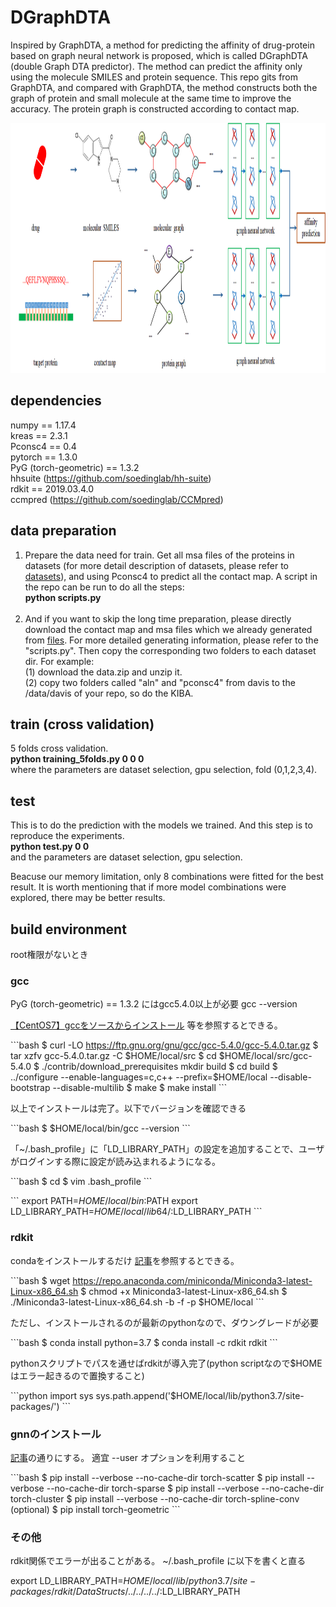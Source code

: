 # DGraphDTA
Inspired by GraphDTA, a method for predicting the affinity of drug-protein based on graph neural network is proposed, which is called DGraphDTA (double Graph DTA predictor). The method can predict the affinity only using the molecule SMILES and protein sequence. This repo gits from GraphDTA, and compared with GraphDTA, the method constructs both the graph of protein and small molecule at the same time to improve the accuracy. The protein graph is constructed according to contact map.

<div align=center><img width="900" height="400" src="https://github.com/595693085/DGraphDTA/blob/master/figures/architecture.png"/></div>

## dependencies
numpy == 1.17.4 <br>
kreas == 2.3.1 <br>
Pconsc4 == 0.4 <br>
pytorch == 1.3.0 <br>
PyG (torch-geometric) == 1.3.2 <br>
hhsuite (https://github.com/soedinglab/hh-suite)<br>
rdkit == 2019.03.4.0 <br>
ccmpred (https://github.com/soedinglab/CCMpred) <br>

## data preparation
1. Prepare the data need for train. Get all msa files of the proteins in datasets (for more detail description of datasets, please refer to [datasets](https://github.com/hkmztrk/DeepDTA/blob/master/data/README.md)), and using Pconsc4 to predict all the contact map. A script in the repo can be run to do all the steps: <br>
**python scripts.py** <br><br>
2. And if you want to skip the long time preparation, please directly download the contact map and msa files which we already generated from [files](https://drive.google.com/open?id=1rqAopf_IaH3jzFkwXObQ4i-6bUUwizCv). For more detailed generating information, please refer to the "scripts.py". Then copy the corresponding two folders to each dataset dir. For example:  <br>
(1) download the data.zip and unzip it. <br>
(2) copy two folders called "aln" and "pconsc4" from davis to the /data/davis of your repo, so do the KIBA. <br>


## train (cross validation)
5 folds cross validation. <br>
**python training_5folds.py 0 0 0** <br>
where the parameters are dataset selection, gpu selection, fold (0,1,2,3,4).

## test
This is to do the prediction with the models we trained. And this step is to reproduce the experiments. <br>
**python test.py 0 0** <br>
and the parameters are dataset selection, gpu selection.

Beacuse our memory limitation, only 8 combinations were fitted for the best result. It is worth mentioning that if more model combinations were explored, there may be better results.

## build environment

root権限がないとき

### gcc
PyG (torch-geometric) == 1.3.2 にはgcc5.4.0以上が必要
gcc --version

[【CentOS7】gccをソースからインストール](https://www.server-memo.net/memo/gcc-install.html) 等を参照するとできる。

\```bash
$ curl -LO https://ftp.gnu.org/gnu/gcc/gcc-5.4.0/gcc-5.4.0.tar.gz
$ tar xzfv gcc-5.4.0.tar.gz -C $HOME/local/src
$ cd $HOME/local/src/gcc-5.4.0
$ ./contrib/download_prerequisites
 mkdir build
$ cd build
$ ../configure --enable-languages=c,c++ --prefix=$HOME/local --disable-bootstrap --disable-multilib
$ make
$ make install
\```

以上でインストールは完了。以下でバージョンを確認できる

\```bash
$ $HOME/local/bin/gcc --version
\```

「~/.bash_profile」に「LD_LIBRARY_PATH」の設定を追加することで、ユーザがログインする際に設定が読み込まれるようになる。

\```bash
$ cd
$ vim .bash_profile
\```

\```
export PATH=$HOME/local/bin:$PATH
export LD_LIBRARY_PATH=$HOME/local/lib64/:$LD_LIBRARY_PATH
\```

### rdkit

condaをインストールするだけ
[記事](https://qiita.com/bono0/items/eca6f2f5c8eb44080a03)を参照するとできる。

\```bash
$ wget https://repo.anaconda.com/miniconda/Miniconda3-latest-Linux-x86_64.sh
$ chmod +x Miniconda3-latest-Linux-x86_64.sh
$ ./Miniconda3-latest-Linux-x86_64.sh -b -f -p $HOME/local
\```

ただし、インストールされるのが最新のpythonなので、ダウングレードが必要

\```bash
$ conda install python=3.7
$ conda install -c rdkit rdkit
\```

pythonスクリプトでパスを通せばrdkitが導入完了(python scriptなので$HOMEはエラー起きるので置換すること)

\```python
import sys
sys.path.append('$HOME/local/lib/python3.7/site-packages/')
\```

### gnnのインストール

[記事](https://qiita.com/omiita/items/429136c2f4e228d745ed)の通りにする。
適宜 --user オプションを利用すること

\```bash
$ pip install --verbose --no-cache-dir torch-scatter
$ pip install --verbose --no-cache-dir torch-sparse
$ pip install --verbose --no-cache-dir torch-cluster
$ pip install --verbose --no-cache-dir torch-spline-conv (optional)
$ pip install torch-geometric
\```

### その他

rdkit関係でエラーが出ることがある。 ~/.bash_profile に以下を書くと直る

export LD_LIBRARY_PATH=$HOME/local/lib/python3.7/site-packages/rdkit/DataStructs/../../../../:$LD_LIBRARY_PATH



